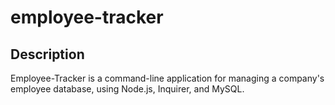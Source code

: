 # employee-tracker

## Description
Employee-Tracker is a command-line application for managing a company's employee database, using Node.js, Inquirer, and MySQL.